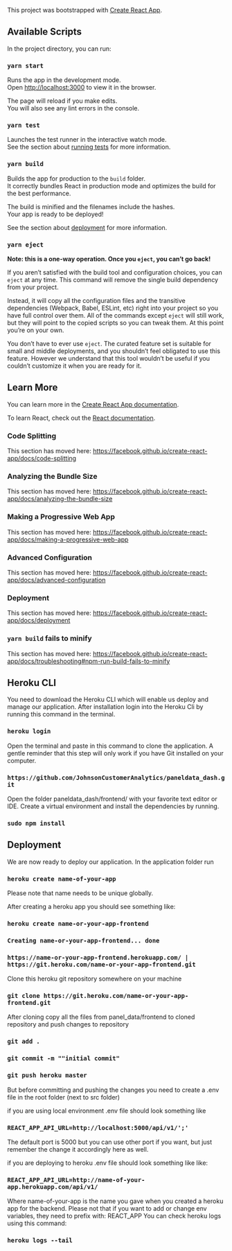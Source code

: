 This project was bootstrapped with [Create React App](https://github.com/facebook/create-react-app).

## Available Scripts

In the project directory, you can run:

### `yarn start`

Runs the app in the development mode.<br />
Open [http://localhost:3000](http://localhost:3000) to view it in the browser.

The page will reload if you make edits.<br />
You will also see any lint errors in the console.

### `yarn test`

Launches the test runner in the interactive watch mode.<br />
See the section about [running tests](https://facebook.github.io/create-react-app/docs/running-tests) for more information.

### `yarn build`

Builds the app for production to the `build` folder.<br />
It correctly bundles React in production mode and optimizes the build for the best performance.

The build is minified and the filenames include the hashes.<br />
Your app is ready to be deployed!

See the section about [deployment](https://facebook.github.io/create-react-app/docs/deployment) for more information.

### `yarn eject`

**Note: this is a one-way operation. Once you `eject`, you can’t go back!**

If you aren’t satisfied with the build tool and configuration choices, you can `eject` at any time. This command will remove the single build dependency from your project.

Instead, it will copy all the configuration files and the transitive dependencies (Webpack, Babel, ESLint, etc) right into your project so you have full control over them. All of the commands except `eject` will still work, but they will point to the copied scripts so you can tweak them. At this point you’re on your own.

You don’t have to ever use `eject`. The curated feature set is suitable for small and middle deployments, and you shouldn’t feel obligated to use this feature. However we understand that this tool wouldn’t be useful if you couldn’t customize it when you are ready for it.

## Learn More

You can learn more in the [Create React App documentation](https://facebook.github.io/create-react-app/docs/getting-started).

To learn React, check out the [React documentation](https://reactjs.org/).

### Code Splitting

This section has moved here: https://facebook.github.io/create-react-app/docs/code-splitting

### Analyzing the Bundle Size

This section has moved here: https://facebook.github.io/create-react-app/docs/analyzing-the-bundle-size

### Making a Progressive Web App

This section has moved here: https://facebook.github.io/create-react-app/docs/making-a-progressive-web-app

### Advanced Configuration

This section has moved here: https://facebook.github.io/create-react-app/docs/advanced-configuration

### Deployment

This section has moved here: https://facebook.github.io/create-react-app/docs/deployment

### `yarn build` fails to minify

This section has moved here: https://facebook.github.io/create-react-app/docs/troubleshooting#npm-run-build-fails-to-minify


## Heroku CLI

You need to download the Heroku CLI which will enable us deploy and manage our application.
After installation login into the Heroku Cli by running this command in the terminal.

### `heroku login`

Open the terminal and paste in this command to clone the application. A gentle reminder that this step will only work if you have Git installed on your computer.

### `https://github.com/JohnsonCustomerAnalytics/paneldata_dash.git`

Open the folder paneldata_dash/frontend/ with your favorite text editor or IDE. Create a virtual environment and install the dependencies by running.

### `sudo npm install `

## Deployment

We are now ready to deploy our application. In the application folder run

### `heroku create name-of-your-app`

Please note that name needs to be unique globally.

After creating a heroku app you should see something like:

### `heroku create name-or-your-app-frontend`
### `Creating name-or-your-app-frontend... done`
### `https://name-or-your-app-frontend.herokuapp.com/ | https://git.heroku.com/name-or-your-app-frontend.git`


Clone this heroku git repository somewhere on your machine

### `git clone https://git.heroku.com/name-or-your-app-frontend.git`

After cloning copy all the files from panel_data/frontend to cloned repository and push changes to repository

### `git add .`
### `git commit -m ""initial commit"`
### `git push heroku master`

But before committing and pushing the changes you need to create a .env file in the root folder (next to src folder)

if you are using local environment .env file should look something like 
### `REACT_APP_API_URL=http://localhost:5000/api/v1/';'`
The default port is 5000 but you can use other port if you want, but just remember the change it accordingly here as well. 

if you are deploying to heroku .env file should look something like like:
### `REACT_APP_API_URL=http://name-of-your-app.herokuapp.com/api/v1/`
      
Where name-of-your-app is the name you gave when you created a heroku app for the backend.
Please not that if you want to add or change env variables, they need to prefix with: REACT_APP
You can check heroku logs using this command:

### `heroku logs --tail`

